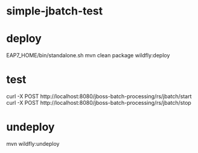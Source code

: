 # simple-jbatch-test

# deploy
EAP7_HOME/bin/standalone.sh
mvn clean package wildfly:deploy

# test
curl -X POST http://localhost:8080/jboss-batch-processing/rs/jbatch/start
curl -X POST http://localhost:8080/jboss-batch-processing/rs/jbatch/stop


# undeploy
mvn wildfly:undeploy

